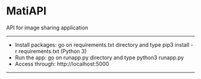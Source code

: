 # MatiAPI
API for image sharing application

------------------------------------------------------------------

- Install packages: go on requirements.txt directory and type pip3 install -r requirements.txt (Python 3)
- Run the app: go on runapp.py directory and type python3 runapp.py
- Access through: http://localhost:5000

------------------------------------------------------------------




